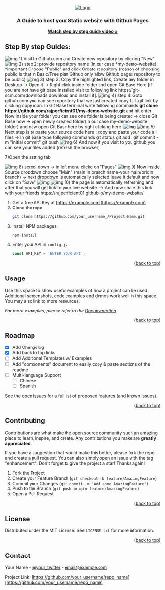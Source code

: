 <div align="center">
  <a href="#">
    <img src="images/maxresdefault.jpg" alt="Logo">
  </a>

  <h3 align="center">A Guide to host your Static website with Github Pages</h3>

  <p align="center">
    <a href="https://youtu.be/7BE2FHu3l9o"><strong>Watch step by step guide video »</strong></a>
  </p>
</div>

## Step By step Guides:


<img src="images/0.png" alt="img">
1) Visit to Github.com and Create new repository by clicking "New"


<img src="images/1.png" alt="img">
2) step 2: provide repository name (in our case *my-demo-website),   *important Choose "Public" and click Create repository
	(reason of choosing public is that in Basic/Free plan Github only allow Github pages repository to be public)
  
<img src="images/2.png" alt="img">
3) step 3: Copy the highlighted link, Create any folder in Desktop -> Open it -> Right click inside folder and open Git Base Here 
	[if you are not have git base installed visit to following link https://git-scm.com/downloads  download and install it].
  
<img src="images/3.png" alt="img">  
4) step 4: Goto github.com you can see repository that we just created copy full .git link by clicking copy icon.  In Git Base terminal 
	write following commands <b>git clone https://github.com/rajperficient01/my-demo-website.git</b> and hit enter
	Now inside your folder you can see one folder is being created  -> close Git Base now -> open newly created folder(in our case my-demo-website folder) and now open 
	Git Base here by right clicking here.
  
<img src="images/4.png" alt="img">
<img src="images/5.png" alt="img">
5) Next step is to paste your source code here : copy and paste your code all files -> In git base type following commands
	git status
	git add .
	git commit -m "initial commit"
	git push
  
<img src="images/6.png" alt="img">
6) And now if you visit to you github you can see your files added (refresh the browser)

7)Open the setting tab

<img src="images/7.png" alt="img">
8) scrool down -> in left menu clicke on "Pages"

<img src="images/8.png" alt="img">
9) Now inside Source dropdown choose "Main" (main in branch name-your main/origin branch) -> next dropdown is automatically selected leave it default
and now click on "Save"

<img src="images/9.png" alt="img">
<img src="images/10.png" alt="img">
10) the page is automatically refreshing and after that you will get link to your live website
--> And now share this link with your friends https://rajperficient01.github.io/my-demo-website/ 

	

























1. Get a free API Key at [https://example.com](https://example.com)
2. Clone the repo
   ```sh
   git clone https://github.com/your_username_/Project-Name.git
   ```
3. Install NPM packages
   ```sh
   npm install
   ```
4. Enter your API in `config.js`
   ```js
   const API_KEY = 'ENTER YOUR API';
   ```

<p align="right">(<a href="#top">back to top</a>)</p>



<!-- USAGE EXAMPLES -->
## Usage

Use this space to show useful examples of how a project can be used. Additional screenshots, code examples and demos work well in this space. You may also link to more resources.

_For more examples, please refer to the [Documentation](https://example.com)_

<p align="right">(<a href="#top">back to top</a>)</p>



<!-- ROADMAP -->
## Roadmap

- [x] Add Changelog
- [x] Add back to top links
- [ ] Add Additional Templates w/ Examples
- [ ] Add "components" document to easily copy & paste sections of the readme
- [ ] Multi-language Support
    - [ ] Chinese
    - [ ] Spanish

See the [open issues](https://github.com/othneildrew/Best-README-Template/issues) for a full list of proposed features (and known issues).

<p align="right">(<a href="#top">back to top</a>)</p>



<!-- CONTRIBUTING -->
## Contributing

Contributions are what make the open source community such an amazing place to learn, inspire, and create. Any contributions you make are **greatly appreciated**.

If you have a suggestion that would make this better, please fork the repo and create a pull request. You can also simply open an issue with the tag "enhancement".
Don't forget to give the project a star! Thanks again!

1. Fork the Project
2. Create your Feature Branch (`git checkout -b feature/AmazingFeature`)
3. Commit your Changes (`git commit -m 'Add some AmazingFeature'`)
4. Push to the Branch (`git push origin feature/AmazingFeature`)
5. Open a Pull Request

<p align="right">(<a href="#top">back to top</a>)</p>



<!-- LICENSE -->
## License

Distributed under the MIT License. See `LICENSE.txt` for more information.

<p align="right">(<a href="#top">back to top</a>)</p>



<!-- CONTACT -->
## Contact

Your Name - [@your_twitter](https://twitter.com/your_username) - email@example.com

Project Link: [https://github.com/your_username/repo_name](https://github.com/your_username/repo_name)

